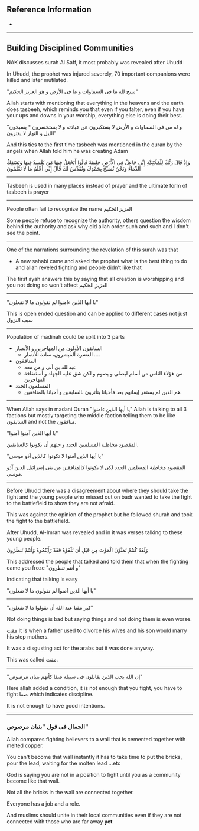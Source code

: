 ## Reference Information
- 

---
## Building Disciplined Communities

NAK discusses surah Al Saff, it most probably was revealed after Uhudd

In Uhudd,  the prophet was injured severely, 70 important companions were killed and later mutilated.

"سبح لله ما فى السماوات و ما فى الأرض و هو العزيز الحكيم"

Allah starts with mentioning that everything in the heavens and the earth does tasbeeh, which reminds you that even if you falter, even if you have your ups and downs in your worship, everything else is doing their best.

"و له من فى السماوات و الأرض لا يستكبرون عن عبادته و لا يستحسرون * يسبحون الليل و النهار لا يفترون"

And this ties to the first time tasbeeh was mentioned in the quran by the angels when Allah told him he was creating Adam

وَإِذْ قَالَ رَبُّكَ لِلْمَلَائِكَةِ إِنِّي جَاعِلٌ فِي الْأَرْضِ خَلِيفَةً قَالُوا أَتَجْعَلُ فِيهَا مَن يُفْسِدُ فِيهَا وَيَسْفِكُ الدِّمَاءَ وَنَحْنُ نُسَبِّحُ بِحَمْدِكَ وَنُقَدِّسُ لَكَ قَالَ إِنِّي أَعْلَمُ مَا لَا تَعْلَمُونَ

---
Tasbeeh is used in many places instead of prayer and the ultimate form of tasbeeh is prayer

---

People often fail to recognize the name العزيز الحكيم

Some people refuse to recognize the authority, others question the wisdom behind the authority and ask why did allah order such and such and I don't see the point.

---
One of the narrations surrounding the revelation of this surah was that
- A new sahabi came and asked the prophet what is the best thing to do and allah reveled fighting and people didn't like that

The first ayah answers this by saying that all creation is worshipping and you not doing so won't affect العزيز الحكيم

---

"يا أيها الذين ءامنوا لم تقولون ما لا تفعلون"

This is open ended question and can be applied to different cases not just سبب النزول

---

Population of madinah could be split into 3 parts
- السابقون الأولون من المهاجرين و الأنصار
    - العشرة المبشرون، سادة الأنصار ....
- المنافقون
    - عبدالله بن أبى و من معه
    - من ه‍ؤلاء الناس من أسلم ليصلى و يصوم و لكن شق عليه الجهاد و استضافة المهاجرين
- المسلمون الجدد
    - هم الذين لم يستقر إيمانهم بعد فأحيانا يتأثرون بالسابقين و أحيانا بالمنافقين
---
When Allah says in madani Quran 
"يا أيها الذين ءامنوا" 
Allah is talking to all 3 factions but mostly targeting the middle faction telling them to be like السابقون and not the منافقون.

"يا أيها الذين آمنوا آمنوا"

المقصود مخاطبة المسلمين الجدد و حثهم أن يكونوا كالسابقين.

"يا أيها الذين آمنوا لا تكونوا كالذين آذو موسى"

المقصود مخاطبة المسلمين الجدد لكى لا يكونوا كالمنافقين من بنى إسرائيل الذين آذو موسى.

---

Before Uhudd there was a disagreement about where they should take the fight and the young people who missed out on badr wanted to take the fight to the battlefield to show they are not afraid.

This was against the opinion of the prophet but he followed shurah and took the fight to the battlefield.

After Uhudd, Al-Imran was revealed and in it was verses talking to these young people.

وَلَقَدْ كُنتُمْ تَمَنَّوْنَ الْمَوْتَ مِن قَبْلِ أَن تَلْقَوْهُ فَقَدْ رَأَيْتُمُوهُ وَأَنتُمْ تَنظُرُونَ

This addressed the people that talked and told them that when the fighting came you froze "و أنتم تنظرون"

Indicating that talking is easy

"يا أيها الذين آمنوا لم تقولون ما لا تفعلون"

---
"كبر مقتا عند الله أن تقولوا ما لا تفعلون"

Not doing things is bad but saying things and not doing them is even worse.

مقت
It is when a father used to divorce his wives and his son would marry his step mothers.

It was a disgusting act for the arabs but it was done anyway.

This was called مقت.

---
"إن الله يحب الذين يقاتلون فى سبيله صفا كأنهم بنيان مرصوص"

Here allah added a condition, it is not enough that you fight, you have to fight صفا which indicates discipline.

It is not enough to have good intentions.

---
### الجمال فى قول "بنيان مرصوص"

Allah compares fighting believers to a wall that is cemented together with melted copper.

You can't become that wall instantly it has to take time to put the bricks, pour the lead, waiting for the molten lead ...etc

God is saying you are not in a position to fight until you as a community become like that wall.

Not all the bricks in the wall are connected together.

Everyone has a job and a role.

And muslims should unite in their local communities even if they are not connected with those who are far away **yet**